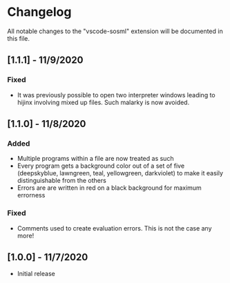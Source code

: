 # Changelog

All notable changes to the "vscode-sosml" extension will be documented in this file.

## [1.1.1] - 11/9/2020

### Fixed

- It was previously possible to open two interpreter windows leading to hijinx involving mixed up files. Such malarky is now avoided.

## [1.1.0] - 11/8/2020

### Added

- Multiple programs within a file are now treated as such
- Every program gets a background color out of a set of five (deepskyblue, lawngreen, teal, yellowgreen, darkviolet) to make it easily distinguishable from the others
- Errors are are written in red on a black background for maximum errorness

### Fixed

- Comments used to create evaluation errors. This is not the case any more!

## [1.0.0] - 11/7/2020

- Initial release
